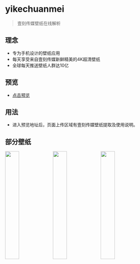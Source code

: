 # yikechuanmei
> 壹刻传媒壁纸在线解析

## 理念

- 专为手机设计的壁纸应用 
- 每天享受来自壹刻传媒新鲜精美的4K超清壁纸
- 全球每天推送壁纸人群达10亿

## 预览

- [点击预览](https://leachzhou.github.io/yikechuanmei)

## 用法

- 进入预览地址后，页面上传区域有壹刻传媒壁纸提取及使用说明。

## 部分壁纸

<img width="30%" src="http://magzinefs4.nearme.com.cn/uploads/wallpaper/2/2018/12/22/5c1daca2dc1b2_1080x1920.jpg.88.webp"> 
<img width="30%" src="http://magzinefs7.nearme.com.cn/uploads/wallpaper/2/2018/12/24/5c204e286959b_1080x1920.jpg.75.webp"> 
<img width="30%" src="http://magzinefs6.nearme.com.cn/uploads/wallpaper/0/2018/12/27/5c24924870710_1080x1920.jpg.37.webp">


